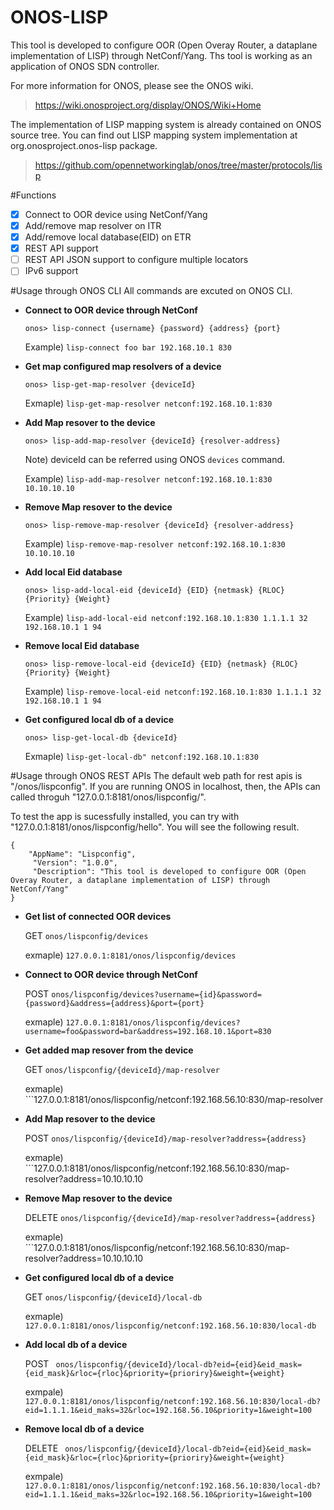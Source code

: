 # ONOS-LISP

This tool is developed to configure OOR (Open Overay Router, a dataplane implementation of LISP) through NetConf/Yang. 
Ths tool is working as an application of ONOS SDN controller. 

For more information for ONOS, please see the ONOS wiki. 
> https://wiki.onosproject.org/display/ONOS/Wiki+Home

The implementation of LISP mapping system is already contained on ONOS source tree. 
You can find out LISP mapping system implementation at org.onosproject.onos-lisp package.
> https://github.com/opennetworkinglab/onos/tree/master/protocols/lisp

#Functions
- [x] Connect to OOR device using NetConf/Yang
- [x] Add/remove map resolver on ITR
- [x] Add/remove local database(EID) on ETR
- [x] REST API support
- [ ] REST API JSON support to configure multiple locators 
- [ ] IPv6 support

#Usage through ONOS CLI
All commands are excuted on ONOS CLI. 

* **Connect to OOR device through NetConf**

  ```onos> lisp-connect {username} {password} {address} {port}```

  Example) ```lisp-connect foo bar 192.168.10.1 830```
  
* **Get map configured map resolvers of a device**

  ```onos> lisp-get-map-resolver {deviceId}```
  
  Exmaple) ```lisp-get-map-resolver netconf:192.168.10.1:830```
  
* **Add Map resover to the device**

  ```onos> lisp-add-map-resolver {deviceId} {resolver-address}```

  Note) deviceId can be referred using ONOS `devices` command. 

  Example) ```lisp-add-map-resolver netconf:192.168.10.1:830 10.10.10.10```

* **Remove Map resover to the device**

  ```onos> lisp-remove-map-resolver {deviceId} {resolver-address}```

  Example) ```lisp-remove-map-resolver netconf:192.168.10.1:830 10.10.10.10```

* **Add local Eid database**

  ```onos> lisp-add-local-eid {deviceId} {EID} {netmask} {RLOC} {Priority} {Weight}```
  
  Example) ```lisp-add-local-eid netconf:192.168.10.1:830 1.1.1.1 32 192.168.10.1 1 94```
  
* **Remove local Eid database**

  ```onos> lisp-remove-local-eid {deviceId} {EID} {netmask} {RLOC} {Priority} {Weight}```
  
  Example) ```lisp-remove-local-eid netconf:192.168.10.1:830 1.1.1.1 32 192.168.10.1 1 94```
  
* **Get configured local db of a device**

  ```onos> lisp-get-local-db {deviceId}```
  
  Exmaple) ```lisp-get-local-db" netconf:192.168.10.1:830```
  
#Usage through ONOS REST APIs
  The default web path for rest apis is "/onos/lispconfig".
  If you are running ONOS in localhost, then, the APIs can called throguh "127.0.0.1:8181/onos/lispconfig/".
  
  To test the app is sucessfully installed, you can try with "127.0.0.1:8181/onos/lispconfig/hello".
  You will see the following result. 
  
    {     
        "AppName": "Lispconfig",    
         "Version": "1.0.0",    
         "Description": "This tool is developed to configure OOR (Open Overay Router, a dataplane implementation of LISP) through NetConf/Yang"    
    }    

* **Get list of connected OOR devices**

    GET ``` onos/lispconfig/devices ```
    
    exmaple) ``` 127.0.0.1:8181/onos/lispconfig/devices ```
   
* **Connect to OOR device through NetConf**

    POST ``` onos/lispconfig/devices?username={id}&password={password}&address={address}&port={port} ```
    
    exmaple) ```127.0.0.1:8181/onos/lispconfig/devices?username=foo&password=bar&address=192.168.10.1&port=830```

* **Get added map resover from the device**

    GET ``` onos/lispconfig/{deviceId}/map-resolver ```
    
    exmaple) ```127.0.0.1:8181/onos/lispconfig/netconf:192.168.56.10:830/map-resolver

* **Add Map resover to the device**

    POST ``` onos/lispconfig/{deviceId}/map-resolver?address={address} ```
    
    exmaple) ```127.0.0.1:8181/onos/lispconfig/netconf:192.168.56.10:830/map-resolver?address=10.10.10.10
    
* **Remove Map resover to the device**

    DELETE ``` onos/lispconfig/{deviceId}/map-resolver?address={address} ```
    
    exmaple) ```127.0.0.1:8181/onos/lispconfig/netconf:192.168.56.10:830/map-resolver?address=10.10.10.10

* **Get configured local db of a device**

    GET ``` onos/lispconfig/{deviceId}/local-db ```
    
    exmaple) ```127.0.0.1:8181/onos/lispconfig/netconf:192.168.56.10:830/local-db ```
    
* **Add local db of a device**

    POST ``` onos/lispconfig/{deviceId}/local-db?eid={eid}&eid_mask={eid_mask}&rloc={rloc}&priority={prioriry}&weight={weight}```
    
    exmpale) ```127.0.0.1:8181/onos/lispconfig/netconf:192.168.56.10:830/local-db?eid=1.1.1.1&eid_maks=32&rloc=192.168.56.10&priority=1&weight=100 ```
    
* **Remove local db of a device**

    DELETE ``` onos/lispconfig/{deviceId}/local-db?eid={eid}&eid_mask={eid_mask}&rloc={rloc}&priority={prioriry}&weight={weight}```
    
    exmpale) ```127.0.0.1:8181/onos/lispconfig/netconf:192.168.56.10:830/local-db?eid=1.1.1.1&eid_maks=32&rloc=192.168.56.10&priority=1&weight=100 ```
